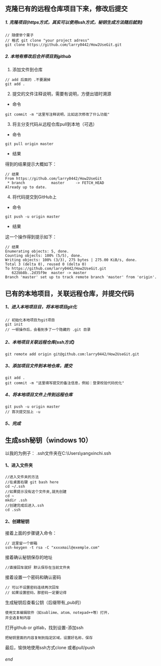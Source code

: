 ## 克隆已有的远程仓库项目下来，修改后提交
##### 1. 克隆项目(https方式，其实可以使用ssh方式，秘钥生成方法随后就到)
```
// 随便举个栗子
// 格式 git clone "your project adress"
git clone https://github.com/larry0442/How2UseGit.git
```
##### 2. 本地有修改后合并项目到github
1. 添加文件到仓库
```
// add 后面的 .不要漏掉
git add .
```
2. 提交的文件注释说明，需要有说明，方便出错时溯源
- 命令

```
git commit -m "这里写注释说明，比如这次修改了什么功能"
```
3. 将主分支代码从远程仓库pull到本地（可选）
- 命令

```
git pull origin master 

```
- 结果

得到的结果提示大概如下：
```
// 结果
From https://github.com/larry0442/How2UseGit
 * branch            master     -> FETCH_HEAD
Already up to date.
```
4. 将代码提交到GitHub上
- 命令
```
git push -u origin master 
```
- 结果 

这一个操作得到提示如下：
```
// 结果
Enumerating objects: 5, done.
Counting objects: 100% (5/5), done.
Writing objects: 100% (3/3), 275 bytes | 275.00 KiB/s, done.
Total 3 (delta 0), reused 0 (delta 0)
To https://github.com/larry0442/How2UseGit.git
   622bb8b..2d35f9e  master -> master
Branch 'master' set up to track remote branch 'master' from 'origin'.

```

## 已有的本地项目，关联远程仓库，并提交代码
#####  1、进入本地项目目，将本地项目git化
```
// 初始化本地项目为git项目
git init 
// 一顿操作后，会看到多了一个隐藏的 .git 目录
```
##### 
##### 2、本地项目关联远程仓库(ssh方式)
```
git remote add origin git@github.com:larry0442/How2UseGit.git
```
##### 3、添加项目文件到本地仓库，提交
```
git add .
git commit -m "这里填写提交的备注信息，例如：登录校验代码优化"

```
##### 4、将本地项目文件上传到远程仓库
```
git push -u origin master 
// 首次提交加上 -u 
```
##### 5、完成  


## 生成ssh秘钥（windows 10）
以我的为例子：
.ssh文件夹在C:\Users\yangxinchi\.ssh
#### 1、进入文件夹
```
//进入文件夹的方法
//在桌面右键 git bash here
cd ~/.ssh
//如果提示没有这个文件夹,就先创建
cd ~
mkdir .ssh
//创建完成后进入.ssh
cd .ssh
```
#### 2、创建秘钥
接着上面的步骤键入命令：
```
// 这里留一个邮箱
ssh-keygen -t rsa -C "xxxxmail@exemple.com"
```
接着确认秘钥保存的地址
```
//直接回车就好 默认保存在当前文件夹 
```
接着设置一个密码和确认密码
```
// 可以不设置密码连续两次回车
// 如果设置密码，那密码一定要记得
```
生成秘钥后查看公钥（后缀带有_pub的）
```
使用文本编辑软件（如sublime、atom、notepad++等）打开，  
并全选复制内容
```
打开github or gitlab，找到设置-添加ssh
```
把秘钥里面的内容复制到指定区域，设置好名称，保存
```
最后，愉快地使用ssh方式clone 或者pull/push


###### end
